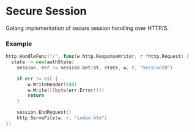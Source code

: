 # Secure Session
Golang implementation of secure session handling over HTTP/S.

### Example
```go
http.HandleFunc("/", func(w http.ResponseWriter, r *http.Request) {
  state := new(authState)
	session, err := session.Get(st, state, w, r, "SessionID")

	if err != nil {
		w.WriteHeader(500)
		w.Write([]byte(err.Error()))
		return
	}

	session.EndRequest()
	http.ServeFile(w, r, "index.htm")
})
```

